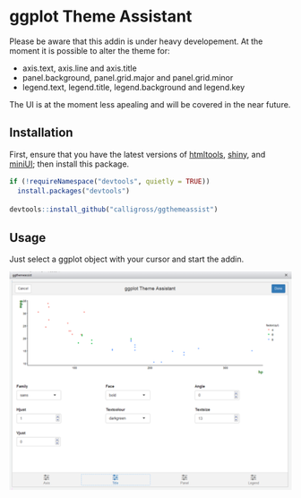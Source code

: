 ggplot Theme Assistant
==============

Please be aware that this addin is under heavy developement. At the moment it is possible to alter the theme for:

* axis.text, axis.line and axis.title
* panel.background, panel.grid.major and panel.grid.minor
* legend.text, legend.title, legend.background and legend.key

The UI is at the moment less apealing and will be covered in the near future.

Installation
------------
First, ensure that you have the latest versions of
[htmltools](https://github.com/rstudio/htmltools),
[shiny](https://github.com/rstudio/shiny), and
[miniUI](https://github.com/rstudio/miniUI);
then install this package.

```r
if (!requireNamespace("devtools", quietly = TRUE))
  install.packages("devtools")

devtools::install_github("calligross/ggthemeassist")
```

Usage
------------
Just select a ggplot object with your cursor and start the addin.

![Screenshot](examples/screenshot.PNG)
